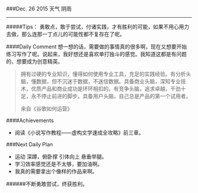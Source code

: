 ###Dec. 26 2015 天气 阴雨
***
#####Tips：
勇敢点，敢于尝试，付诸实践，才有胜利的可能，如果不用心用力去做，那么连那一丁点儿的可能性都不复存在了呢。

####Daily Comment
想一想的话，需要做的事情真的很多啊，现在又想要开始练习写作了呢。说起来，我好想还是喜欢单打独斗的感觉。我知道这都是有问题的，想要成为创意精英。

> 拥有过硬的专业知识，懂得如何使用专业工具，充足的实践经验。有分析头脑，懂数据，但不沉迷于数据，不迷信数据。具备商业头脑，深知专业技术，优质产品和商业成功是环环相扣的。有竞争头脑，追求卓越，干劲十足，永不停止前进的脚步。具备用户头脑，自己总是产品的第一个试用者。
> 
> 来自《谷歌如何运营》

####Achievements
+ 阅读《小说写作教程——虚构文学速成全攻略》前三章。

###Next Daily Plan
+ 运动 深蹲，俯卧撑 引体向上 悬垂举腿。
+ 学习效率感觉还是不太够，要加油啊。
+ 我真的需要拿出个像样的作品来啊。

######不断勇敢尝试，终获胜利。

